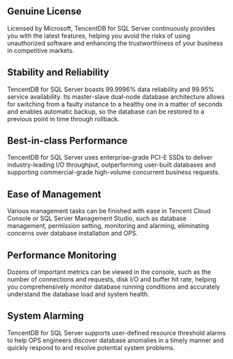 ## Genuine License
Licensed by Microsoft, TencentDB for SQL Server continuously provides you with the latest features, helping you avoid the risks of using unauthorized software and enhancing the trustworthiness of your business in competitive markets.

## Stability and Reliability
TencentDB for SQL Server boasts 99.9996% data reliability and 99.95% service availability. Its master-slave dual-node database architecture allows for switching from a faulty instance to a healthy one in a matter of seconds and enables automatic backup, so the database can be restored to a previous point in time through rollback. 

## Best-in-class Performance
TencentDB for SQL Server uses enterprise-grade PCI-E SSDs to deliver industry-leading I/O throughput, outperforming user-built databases and supporting commercial-grade high-volume concurrent business requests.

## Ease of Management
Various management tasks can be finished with ease in Tencent Cloud Console or SQL Server Management Studio, such as database management, permission setting, monitoring and alarming, eliminating concerns over database installation and OPS.

## Performance Monitoring
Dozens of important metrics can be viewed in the console, such as the number of connections and requests, disk I/O and buffer hit rate, helping you comprehensively monitor database running conditions and accurately understand the database load and system health.

## System Alarming
TencentDB for SQL Server supports user-defined resource threshold alarms to help OPS engineers discover database anomalies in a timely manner and quickly respond to and resolve potential system problems.
